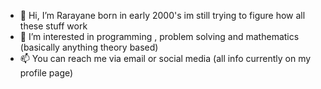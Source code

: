 - 👋 Hi, I’m Rarayane born in early 2000's im still trying to figure how all these stuff work 
- 👀 I’m interested in programming , problem solving and mathematics (basically anything theory based) 
- 📫 You can reach me via email or social media (all info currently on my profile page)

<!---
rayaneplay/rayaneplay is a ✨ special ✨ repository because its `README.md` (this file) appears on your GitHub profile.
You can click the Preview link to take a look at your changes.
--->
